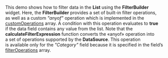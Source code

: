 This demo shows how to&nbsp;filter data in&nbsp;the **List** using the **FilterBuilder** widget. Here, the **FilterBuilder** provides a&nbsp;set of&nbsp;built-in filter operations, as&nbsp;well as&nbsp;a&nbsp;custom *"anyof"* operation which is&nbsp;implemented in&nbsp;the [customOperations](/Documentation/ApiReference/UI_Widgets/dxFilterBuilder/Configuration/customOperations/) array. A&nbsp;condition with this operation evaluates to&nbsp;**true** if&nbsp;the data field contains any value from the list. Note that the **calculateFilterExpression** function converts the &laquo;anyof&raquo; operation into a&nbsp;set of&nbsp;operations supported by&nbsp;the **DataSource**. This operation is&nbsp;available only for the *"Category"* field because it&nbsp;is&nbsp;specified in&nbsp;the field&rsquo;s [filterOperations](/Documentation/ApiReference/UI_Widgets/dxFilterBuilder/Field/#filterOperations) array.